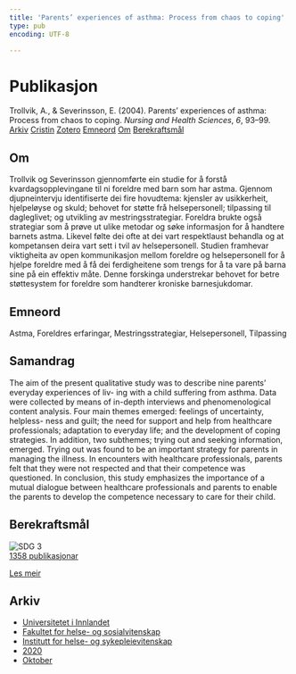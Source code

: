 ```yaml
---
title: 'Parents’ experiences of asthma: Process from chaos to coping'
type: pub
encoding: UTF-8

---
```

<h1>Publikasjon</h1>
<article id="csl-bib-container-I4W5NB7T" class="csl-bib-container">
  <div class="csl-bib-body"> <div class="csl-entry">Trollvik, A., &#38; Severinsson, E. (2004). Parents’ experiences of asthma: Process from chaos to coping. <i>Nursing and Health Sciences</i>, <i>6</i>, 93–99.</div> </div>
  <div class="csl-bib-buttons">
    <a href="#taxonomy-article-I4W5NB7T" alt="archive" class="csl-bib-button">Arkiv</a>
    <a href="https://app.cristin.no/results/show.jsf?id=1842221" alt="Cristin" class="csl-bib-button">Cristin</a>
    <a href="http://zotero.org/groups/5881554/items/I4W5NB7T" alt="Zotero" class="csl-bib-button">Zotero</a>
    <a href="#keywords-article-I4W5NB7T" alt="keywords" class="csl-bib-button">Emneord</a>
    <a href="#about-article-I4W5NB7T" alt="about_pub" class="csl-bib-button">Om</a>
    <a href="#sdg-article-I4W5NB7T" alt="sdg" class="csl-bib-button">Berekraftsmål</a>
  </div>
  <div id="csl-bib-meta-container-I4W5NB7T"></div>
</article>
<div id="csl-bib-meta-I4W5NB7T" class="csl-bib-meta">
  <article id="about-article-I4W5NB7T" class="about_pub-article">
    <h1>Om</h1>
    Trollvik og Severinsson gjennomførte ein studie for å forstå kvardagsopplevingane til ni foreldre med barn som har astma. Gjennom djupneintervju identifiserte dei fire hovudtema: kjensler av usikkerheit, hjelpeløyse og skuld; behovet for støtte frå helsepersonell; tilpassing til dagleglivet; og utvikling av mestringsstrategiar. Foreldra brukte også strategiar som å prøve ut ulike metodar og søke informasjon for å handtere barnets astma. Likevel følte dei ofte at dei vart respektlaust behandla og at kompetansen deira vart sett i tvil av helsepersonell. Studien framhevar viktigheita av open kommunikasjon mellom foreldre og helsepersonell for å hjelpe foreldre med å få dei ferdigheitene som trengs for å ta vare på barna sine på ein effektiv måte. Denne forskinga understrekar behovet for betre støttesystem for foreldre som handterer kroniske barnesjukdomar.
  </article>
  <article id="keywords-article-I4W5NB7T" class="keywords-article">
    <h1>Emneord</h1>
    Astma, Foreldres erfaringar, Mestringsstrategiar, Helsepersonell, Tilpassing
  </article>
  <article id="abstract-article-I4W5NB7T" class="abstract-article">
    <h1>Samandrag</h1>
    The aim of the present qualitative study was to describe nine parents’ everyday experiences of liv- ing with a child suffering from asthma. Data were collected by means of in-depth interviews and phenomenological content analysis. Four main themes emerged: feelings of uncertainty, helpless- ness and guilt; the need for support and help from healthcare professionals; adaptation to everyday life; and the development of coping strategies. In addition, two subthemes; trying out and seeking information, emerged. Trying out was found to be an important strategy for parents in managing the illness. In encounters with healthcare professionals, parents felt that they were not respected and that their competence was questioned. In conclusion, this study emphasizes the importance of a mutual dialogue between healthcare professionals and parents to enable the parents to develop the competence necessary to care for their child.
  </article>
  <article id="sdg-article-I4W5NB7T" class="sdg-article">
    <h1>Berekraftsmål</h1>
    <div class="sdg-container"><div id="sdg3" class="sdg">
        <img src="{{< params subfolder >}}images/sdg/sdg03_nn.png" class="image" alt="SDG 3">
        <div class="sdg-overlay">
          <a href="{{< params subfolder >}}nn/archive/?sdg=3#archive" class="sdg-publication-count"><span>1358</span> publikasjonar</a>
          <p><a href="https://fn.no/om-fn/fns-baerekraftsmaal/god-helse-og-livskvalitet?lang=nno-NO" class="sdg-read-more">Les meir</a></p>
        </div>
      </div></div>
  </article>
  <article id="taxonomy-article-I4W5NB7T" class="taxonomy-article">
    <h1>Arkiv</h1>
    <ul>
      <li><a href="{{< params subfolder >}}nn/archive/?key=3DCRN523">Universitetet i Innlandet</a></li>
      <li><a href="{{< params subfolder >}}nn/archive/?key=IDKFS3MX">Fakultet for helse- og sosialvitenskap</a></li>
      <li><a href="{{< params subfolder >}}nn/archive/?key=GTV4ECMZ">Institutt for helse- og sykepleievitenskap</a></li>
      <li><a href="{{< params subfolder >}}nn/archive/?key=LNJIKLR2">2020</a></li>
      <li><a href="{{< params subfolder >}}nn/archive/?key=95UGTTLG">Oktober</a></li>
    </ul>
  </article>
</div>

